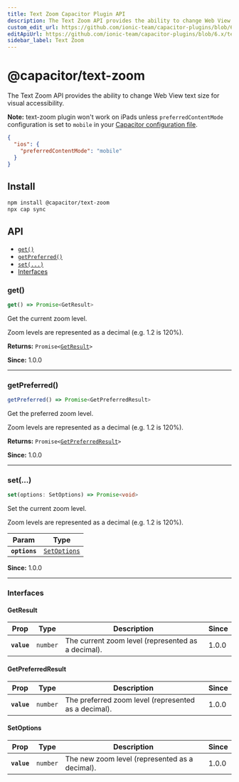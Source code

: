 ```yaml
---
title: Text Zoom Capacitor Plugin API
description: The Text Zoom API provides the ability to change Web View text size for visual accessibility.
custom_edit_url: https://github.com/ionic-team/capacitor-plugins/blob/6.x/text-zoom/README.md
editApiUrl: https://github.com/ionic-team/capacitor-plugins/blob/6.x/text-zoom/src/definitions.ts
sidebar_label: Text Zoom
---
```


# @capacitor/text-zoom

The Text Zoom API provides the ability to change Web View text size for visual accessibility.

**Note:** text-zoom plugin won't work on iPads unless `preferredContentMode` configuration is set to `mobile` in your [Capacitor configuration file](https://capacitorjs.com/docs/config).

```json
{
  "ios": {
    "preferredContentMode": "mobile"
  }
}
```

## Install

```bash
npm install @capacitor/text-zoom
npx cap sync
```

## API

<docgen-index>

* [`get()`](#get)
* [`getPreferred()`](#getpreferred)
* [`set(...)`](#set)
* [Interfaces](#interfaces)

</docgen-index>

<docgen-api>
<!--Update the source file JSDoc comments and rerun docgen to update the docs below-->

### get()

```typescript
get() => Promise<GetResult>
```

Get the current zoom level.

Zoom levels are represented as a decimal (e.g. 1.2 is 120%).

**Returns:** <code>Promise&lt;<a href="#getresult">GetResult</a>&gt;</code>

**Since:** 1.0.0

--------------------


### getPreferred()

```typescript
getPreferred() => Promise<GetPreferredResult>
```

Get the preferred zoom level.

Zoom levels are represented as a decimal (e.g. 1.2 is 120%).

**Returns:** <code>Promise&lt;<a href="#getpreferredresult">GetPreferredResult</a>&gt;</code>

**Since:** 1.0.0

--------------------


### set(...)

```typescript
set(options: SetOptions) => Promise<void>
```

Set the current zoom level.

Zoom levels are represented as a decimal (e.g. 1.2 is 120%).

| Param         | Type                                              |
| ------------- | ------------------------------------------------- |
| **`options`** | <code><a href="#setoptions">SetOptions</a></code> |

**Since:** 1.0.0

--------------------


### Interfaces


#### GetResult

| Prop        | Type                | Description                                        | Since |
| ----------- | ------------------- | -------------------------------------------------- | ----- |
| **`value`** | <code>number</code> | The current zoom level (represented as a decimal). | 1.0.0 |


#### GetPreferredResult

| Prop        | Type                | Description                                          | Since |
| ----------- | ------------------- | ---------------------------------------------------- | ----- |
| **`value`** | <code>number</code> | The preferred zoom level (represented as a decimal). | 1.0.0 |


#### SetOptions

| Prop        | Type                | Description                                    | Since |
| ----------- | ------------------- | ---------------------------------------------- | ----- |
| **`value`** | <code>number</code> | The new zoom level (represented as a decimal). | 1.0.0 |

</docgen-api>